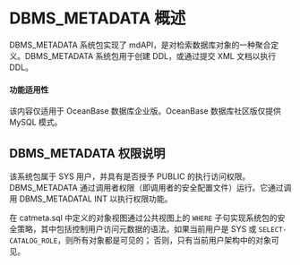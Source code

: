 DBMS_METADATA 概述 
=====================================

DBMS_METADATA 系统包实现了 mdAPI，是对检索数据库对象的一种聚合定义。DBMS_METADATA 系统包用于创建 DDL，或通过提交 XML 文档以执行 DDL。

  <main id="notice" >
    <h4>功能适用性</h4>
    <p>该内容仅适用于 OceanBase 数据库企业版。OceanBase 数据库社区版仅提供 MySQL 模式。</p>
  </main>

DBMS_METADATA 权限说明
---------------------------

该系统包属于 SYS 用户，并具有是否授予 PUBLIC 的执行访问权限。DBMS_METADATA 通过调用者权限（即调用者的安全配置文件）运行。它通过调用 DBMS_METADATAL INT 以执行权限功能。

在 catmeta.sql 中定义的对象视图通过公共视图上的 `WHERE` 子句实现系统包的安全策略，其中包括控制用户访问元数据的语法。如果当前用户是 SYS 或 `SELECT-CATALOG_ROLE`，则所有对象都是可见的； 否则，只有当前用户架构中的对象可见。
